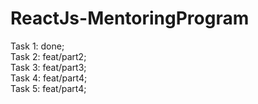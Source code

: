 # ReactJs-MentoringProgram

Task 1: done; <br>
Task 2: feat/part2; <br>
Task 3: feat/part3; <br>
Task 4: feat/part4; <br>
Task 5: feat/part4; <br>
